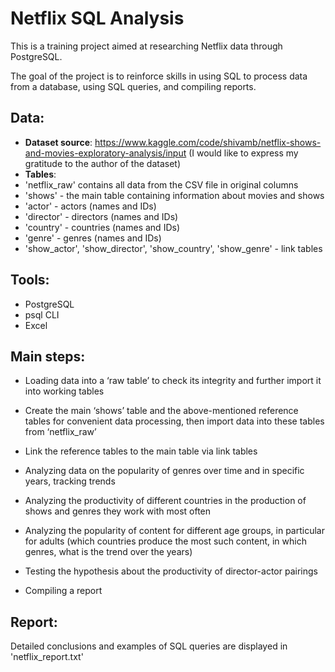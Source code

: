 # Netflix SQL Analysis

 This is a training project aimed at researching Netflix data through PostgreSQL.

 The goal of the project is to reinforce skills in using SQL to process data from a database, using SQL queries, and compiling reports.


## Data:
- **Dataset source**: https://www.kaggle.com/code/shivamb/netflix-shows-and-movies-exploratory-analysis/input
(I would like to express my gratitude to the author of the dataset)
- **Tables**:
 - 'netflix_raw' contains all data from the CSV file in original columns	
 - 'shows' - the main table containing information about movies and shows
 - 'actor' - actors (names and IDs)
 - 'director' - directors (names and IDs)
 - 'country' - countries (names and IDs)
 - 'genre' - genres (names and IDs)
 - 'show_actor', 'show_director', 'show_country', 'show_genre' - link tables
## Tools:
- PostgreSQL
- psql CLI
- Excel

## Main steps:

- Loading data into a ‘raw table’ to check its integrity and further import it into working tables

- Create the main ‘shows’ table and the above-mentioned reference tables for convenient data processing, then import data into these tables from ‘netflix_raw’

- Link the reference tables to the main table via link tables 

- Analyzing data on the popularity of genres over time and in specific years, tracking trends

- Analyzing the productivity of different countries in the production of shows and genres they work with most often

- Analyzing the popularity of content for different age groups, in particular for adults (which countries produce the most such content, in which genres, what is the trend over the years)

- Testing the hypothesis about the productivity of director-actor pairings

- Compiling a report


## Report:

Detailed conclusions and examples of SQL queries are displayed in 'netflix_report.txt'
